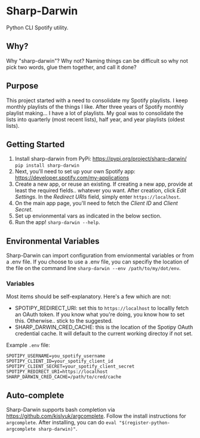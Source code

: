 # Sharp-Darwin
Python CLI Spotify utility.

## Why?
Why "sharp-darwin"? Why not? Naming things can be difficult so why not pick two words, glue them together, and call it done?

## Purpose
This project started with a need to consolidate my Spotify playlists. I keep monthly playlists of the things I like. After three years of Spotify monthly playlist making... I have a lot of playlists. My goal was to consolidate the lists into quarterly (most recent lists), half year, and year playlists (oldest lists).

## Getting Started
1. Install sharp-darwin from PyPi: https://pypi.org/project/sharp-darwin/ ```pip install sharp-darwin```
2. Next, you'll need to set up your own Spotify app: https://developer.spotify.com/my-applications
3. Create a new app, or reuse an existing. If creating a new app, provide at least the required fields.. whatever you want. After creation, click *Edit Settings*. In the *Redirect URIs* field, simply enter `https://localhost`.
4. On the main app page, you'll need to fetch the *Client ID* and *Client Secret*.
5. Set up envionmental vars as indicated in the below section.
6. Run the app! ```sharp-darwin --help```.

## Environmental Variables
Sharp-Darwin can import configuration from envionmental variables or from a .env file. If you choose to use a .env file, you can specifiy the location of the file on the command line ```sharp-darwin --env /path/to/my/dot/env```.
### Variables
Most items should be self-explanatory. Here's a few which are not:
* SPOTIPY_REDIRECT_URI: set this to ```https://localhost``` to locallly fetch an OAuth token. If you know what you're doing, you know how to set this. Otherwise.. stick to the suggested.
* SHARP_DARWIN_CRED_CACHE: this is the location of the Spotipy OAuth credential cache. It will default to the current working directoy if not set.

Example ```.env``` file:
```
SPOTIPY_USERNAME=you_spotify_username
SPOTIPY_CLIENT_ID=your_spotify_client_id
SPOTIPY_CLIENT_SECRET=your_spotify_client_secret
SPOTIPY_REDIRECT_URI=https://localhost
SHARP_DARWIN_CRED_CACHE=/path/to/cred/cache
```

## Auto-complete
Sharp-Darwin supports bash completion via https://github.com/kislyuk/argcomplete. Follow the install instructions for ```argcomplete```. After installing, you can do ```eval "$(register-python-argcomplete sharp-darwin)"```.
